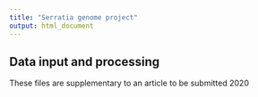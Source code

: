 ```yaml
---
title: "Serratia genome project"
output: html_document
---
```


## Data input and processing
These files are supplementary to an article to be submitted 2020
